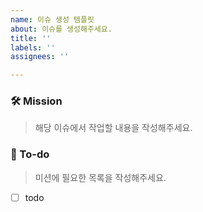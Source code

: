```yaml
---
name: 이슈 생성 템플릿
about: 이슈를 생성해주세요.
title: ''
labels: ''
assignees: ''

---
```


### 🛠 Mission
> 해당 이슈에서 작업할 내용을 작성해주세요.


### 📝 To-do
> 미션에 필요한 목록을 작성해주세요.

- [ ] todo
